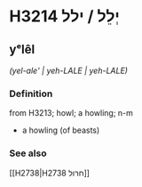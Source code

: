 # H3214 יְלֵל / ילל

## yᵉlêl

_(yel-ale' | yeh-LALE | yeh-LALE)_

### Definition

from H3213; howl; a howling; n-m

- a howling (of beasts)

### See also

[[H2738|H2738 חרול]]
